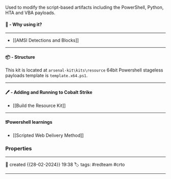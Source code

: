 
Used to modify the script-based artifacts including the PowerShell, Python, HTA and VBA payloads.


#### 🚀 - Why using it?
---

- [[AMSI Detections and Blocks]]

---
#### 📦 - Structure
 
This kit is located at ``arsenal-kit\kits\resource``
64bit Powershell stageless payloads template is `template.x64.ps1`.

---

#### 🖊️ - Adding and Running to Cobalt Strike

- [[Build the Resource Kit]]

---

#### ❗Powershell learnings

- [[Scripted Web Delivery Method]]



### Properties
---
📆 created   {{28-02-2024}} 19:38
🏷️ tags: #redteam #crto 

---

